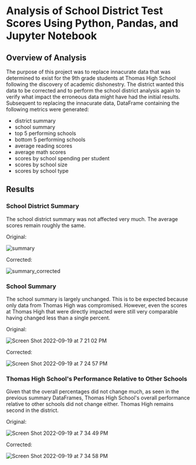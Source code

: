 # Analysis of School District Test Scores Using Python, Pandas, and Jupyter Notebook
## Overview of Analysis
The purpose of this project was to replace innacurate data that was determined to exist for the 9th grade students at Thomas High School following the discovery of academic dishonestry. The district wanted this data to be corrected and to perform the school district analysis again to verify what impact the erroneous data might have had the initial results. Subsequent to replacing the innacurate data, DataFrame containing the following metrics were generated: 
* district summary
* school summary
* top 5 performing schools
* bottom 5 performing schools
* average reading scores
* average math scores
* scores by school spending per student
* scores by school size
* scores by school type

## Results
### School District Summary
The school district summary was not affected very much. The average scores remain roughly the same. 

Original:

![summary](https://user-images.githubusercontent.com/104606662/191144585-111986d0-ad15-418d-ad8d-23e3ca277ae8.png)

Corrected:

![summary_corrected](https://user-images.githubusercontent.com/104606662/191144592-c8601e30-e757-4feb-9137-af75d164af5b.png)

### School Summary
The school summary is largely unchanged. This is to be expected because only data from Thomas High was compromised. However, even the scores at Thomas High that were directly impacted were still very comparable having changed less than a single percent.

Original:

![Screen Shot 2022-09-19 at 7 21 02 PM](https://user-images.githubusercontent.com/104606662/191146688-d84c9caa-db90-4962-ac61-c8abe437e10a.png)

Corrected:

![Screen Shot 2022-09-19 at 7 24 57 PM](https://user-images.githubusercontent.com/104606662/191147021-b1947085-46d0-4cb1-b100-5598ed90b19e.png)

### Thomas High School's Performance Relative to Other Schools
Given that the overall percentages did not change much, as seen in the previous summary DataFrames, Thomas High School's overall performance relative to other schools did not change either. Thomas High remains second in the district. 

Original:

![Screen Shot 2022-09-19 at 7 34 49 PM](https://user-images.githubusercontent.com/104606662/191148112-e1d33a42-60ec-4e75-922d-d129e25ff72d.png)

Corrected:

![Screen Shot 2022-09-19 at 7 34 58 PM](https://user-images.githubusercontent.com/104606662/191148124-72387132-38c6-4876-bf38-564e77ff5a9f.png)

